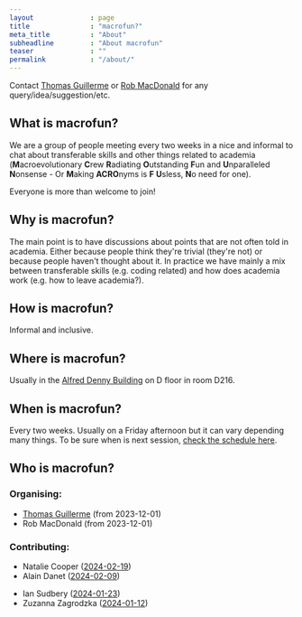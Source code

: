 ```yaml
---
layout              : page
title               : "macrofun?"
meta_title          : "About"
subheadline         : "About macrofun"
teaser              : ""
permalink           : "/about/"
---
```


Contact [Thomas Guillerme](mailto:t.guillerme@sheffield.ac.uk) or [Rob MacDonald](mailto:rxmacdonald1@sheffield.ac.uk) for any query/idea/suggestion/etc.

## What is macrofun?

We are a group of people meeting every two weeks in a nice and informal to chat about transferable skills and other things related to academia (**M**acroevolutionary **C**rew **R**adiating **O**utstanding **F**un and **U**nparalleled **N**onsense - Or **M**aking **ACRO**nyms is **F** **U**sless, **N**o need for one).

Everyone is more than welcome to join!

## Why is macrofun?

The main point is to have discussions about points that are not often told in academia.
Either because people think they're trivial (they're not) or because people haven't thought about it.
In practice we have mainly a mix between transferable skills (e.g. coding related) and how does academia work (e.g. how to leave academia?).

## How is macrofun?

Informal and inclusive.

## Where is macrofun?

Usually in the [Alfred Denny Building](https://www.google.co.uk/maps?hl=en&q=alfred+denny+building) on D floor in room D216. 

## When is macrofun?

Every two weeks. Usually on a Friday afternoon but it can vary depending many things.
To be sure when is next session, [check the schedule here](/future/).

## Who is macrofun?

### Organising:

 * [Thomas Guillerme](TGuillerme.github.io) (from 2023-12-01)
 * Rob MacDonald (from 2023-12-01)

### Contributing: 
<!-- link these to their sessions -->

 * Natalie Cooper ([2024-02-19](https://macrofun-sheffield.github.io/session/Coding_with_ChatGPT/))
 * Alain Danet ([2024-02-09](https://macrofun-sheffield.github.io/session/Reproducible_R/))
 <!-- * Marion Germain ([2024-03-21](https://macrofun-sheffield.github.io/session/Teaching/)) -->
 <!-- * Emma Hughes ([2024-03-21](https://macrofun-sheffield.github.io/session/Teaching/)) -->
 <!-- * Joe Llanos ([2024-05-31](https://macrofun-sheffield.github.io/session/NGOs/)) -->
 * Ian Sudbery ([2024-01-23](https://macrofun-sheffield.github.io/session/Unions/))
 * Zuzanna Zagrodzka ([2024-01-12](https://macrofun-sheffield.github.io/session/bad_papers/))
